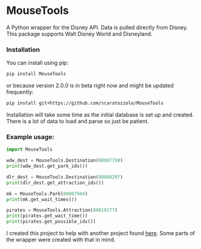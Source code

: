 # MouseTools

A Python wrapper for the Disney API. Data is pulled directly from Disney. This package supports Walt Disney World and Disneyland.


### Installation
You can install using pip:
```bash
pip install MouseTools
```
or because version 2.0.0 is in beta right now and might be updated frequently:
```bash
pip install git+https://github.com/scaratozzolo/MouseTools
```

Installation will take some time as the initial database is set up and created. There is a lot of data to load and parse so just be patient.



### Example usage:
```python
import MouseTools

wdw_dest = MouseTools.Destination(80007798)
print(wdw_dest.get_park_ids())

dlr_dest = MouseTools.Destination(80008297)
print(dlr_dest.get_attraction_ids())

mk = MouseTools.Park(80007944)
print(mk.get_wait_times())

pirates = MouseTools.Attraction(80010177)
print(pirates.get_wait_time())
print(pirates.get_possible_ids())

```


I created this project to help with another project found [here](https://github.com/scaratozzolo/WDWWaits). Some parts of the wrapper were created with that in mind.

